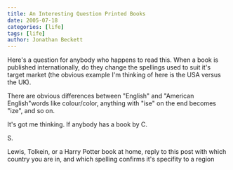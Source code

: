 ```yaml
---
title: An Interesting Question Printed Books
date: 2005-07-18
categories: [life]
tags: [life]
author: Jonathan Beckett
---
```


Here's a question for anybody who happens to read this. When a book is published internationally, do they change the spellings used to suit it's target market (the obvious example I'm thinking of here is the USA versus the UK).

There are obvious differences between "English" and "American English"words like colour/color, anything with "ise" on the end becomes "ize", and so on.

It's got me thinking. If anybody has a book by C.

S.

Lewis, Tolkein, or a Harry Potter book at home, reply to this post with which country you are in, and which spelling confirms it's specifity to a region